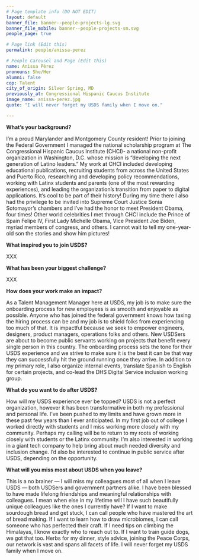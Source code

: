 ```yaml
---
# Page template info (DO NOT EDIT)
layout: default
banner_file: banner--people-projects-lg.svg
banner_file_mobile: banner--people-projects-sm.svg
people_page: true

# Page link (Edit this)
permalink: people/anissa-perez

# People Carousel and Page (Edit this)
name: Anissa Pérez
pronouns: She/Her
alumni: false
cop: Talent
city_of_origin: Silver Spring, MD
previously_at: Congressional Hispanic Caucus Institute
image_name: anissa-perez.jpg
quote: "I will never forget my USDS family when I move on."

---
```


**What’s your background?**

I’m a proud Marylander and Montgomery County resident!
Prior to joining the Federal Government I managed the national scholarship program at The Congressional Hispanic Caucus Institute (CHCI)- a national non-profit organization in Washington, D.C. whose mission is “developing the next generation of Latino leaders.”
My work at CHCI included developing educational publications, recruiting students from across the United States and Puerto Rico, researching and developing policy recommendations, working with Latinx students and parents (one of the most rewarding experiences), and leading the organization’s transition from paper to digital applications. It’s cool to be part of their history!
During my time there I also had the privilege to be invited into Supreme Court Justice Sonia Sotomayor’s chambers and I’ve had the honor to meet President Obama, four times!
Other world celebrities I met through CHCI include the Prince of Spain Felipe IV, First Lady Michelle Obama, Vice President Joe Biden, myriad members of congress, and others. I cannot wait to tell my one-year-old son the stories and show him pictures!

**What inspired you to join USDS?**

XXX

**What has been your biggest challenge?**

XXX

**How does your work make an impact?**

As a Talent Management Manager here at USDS, my job is to make sure the onboarding process for new employees is as smooth and enjoyable as possible. Anyone who has joined the federal government knows how taxing the hiring process can be and my job is to shield folks from experiencing too much of that.
It is impactful because we seek to empower engineers, designers, product managers, operations folks and others.
New USDSers are about to become public servants working on projects that benefit every single person in this country.
The onboarding process sets the tone for their USDS experience and we strive to make sure it is the best it can be that way they can successfully hit the ground running once they arrive.
In addition to my primary role, I also organize internal events, translate Spanish to English for certain projects, and co-lead the DHS Digital Service inclusion working group.

**What do you want to do after USDS?**

How will my USDS experience ever be topped? USDS is not a perfect organization, however it has been transformative in both my professional and personal life. I’ve been pushed to my limits and have grown more in these past few years than I ever anticipated.
In my first job out of college I worked directly with students and I miss working more closely with my community. Perhaps my calling will be to return to my roots of working closely with students or the Latinx community.
I’m also interested in working in a giant tech company to help bring about much needed diversity and inclusion change.
I’d also be interested to continue in public service after USDS, depending on the opportunity.

**What will you miss most about USDS when you leave?**

This is a no brainer — I will miss my colleagues most of all when I leave USDS — both USDSers and government partners alike.
I have been blessed to have made lifelong friendships and meaningful relationships with colleagues. I mean when else in my lifetime will I have such beautifully unique colleagues like the ones I currently have?
If I want to make sourdough bread and get stuck, I can call people who have mastered the art of bread making. If I want to learn how to draw microbiomes, I can call someone who has perfected their craft. If I need tips on climbing the Himalayas, I know exactly who to reach out to. If I want to train guide dogs, we got that too. Herbs for my dinner, style advice, joining the Peace Corps, our network is vast and spans all facets of life.
I will never forget my USDS family when I move on.
